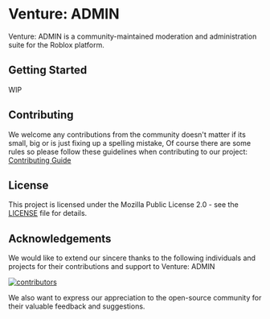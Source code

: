 # Venture: ADMIN

Venture: ADMIN is a community-maintained moderation and administration suite for the Roblox platform.

## Getting Started

WIP

## Contributing

We welcome any contributions from the community doesn't matter if its small, big or is just fixing up a spelling mistake, Of course there are some rules so please follow these guidelines when contributing to our project: [Contributing Guide](CONTRIBUTING.md)

## License

This project is licensed under the Mozilla Public License 2.0 - see the [LICENSE](LICENSE) file for details.

## Acknowledgements

We would like to extend our sincere thanks to the following individuals and projects for their contributions and support to Venture: ADMIN

[![contributors](https://contributors-img.web.app/image?repo=Venture-Models/Venture-ADMIN)](https://github.com/Venture-Models/Venture-ADMIN/graphs/contributors)

We also want to express our appreciation to the open-source community for their valuable feedback and suggestions.
